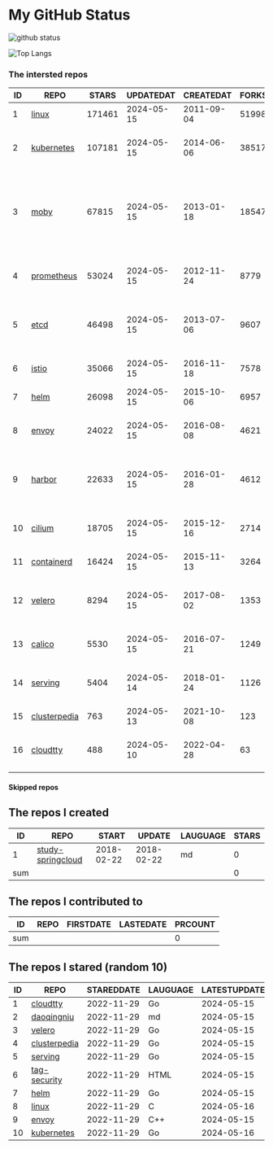 # My GitHub Status

<img src="https://github-readme-stats-1.yihong0618.vercel.app/api?username=daoqingniu&show_icons=true&&&hide_title=true&count_private=true" alt="github status" />

![Top Langs](https://github-readme-stats-1.yihong0618.vercel.app/api/top-langs/?username=daoqingniu&layout=compact)

<!--START_SECTION:github_repos-->
### The intersted repos
| ID |                              REPO                               | STARS  | UPDATEDAT  | CREATEDAT  | FORKSCOUNT |                                                DESCRIPTIONS                                                |
|----|-----------------------------------------------------------------|--------|------------|------------|------------|------------------------------------------------------------------------------------------------------------|
|  1 | [linux](https://github.com/torvalds/linux)                      | 171461 | 2024-05-15 | 2011-09-04 |      51998 | Linux kernel source tree                                                                                   |
|  2 | [kubernetes](https://github.com/kubernetes/kubernetes)          | 107181 | 2024-05-15 | 2014-06-06 |      38517 | Production-Grade Container Scheduling and Management                                                       |
|  3 | [moby](https://github.com/moby/moby)                            |  67815 | 2024-05-15 | 2013-01-18 |      18547 | The Moby Project - a collaborative project for the container ecosystem to assemble container-based systems |
|  4 | [prometheus](https://github.com/prometheus/prometheus)          |  53024 | 2024-05-15 | 2012-11-24 |       8779 | The Prometheus monitoring system and time series database.                                                 |
|  5 | [etcd](https://github.com/etcd-io/etcd)                         |  46498 | 2024-05-15 | 2013-07-06 |       9607 | Distributed reliable key-value store for the most critical data of a distributed system                    |
|  6 | [istio](https://github.com/istio/istio)                         |  35066 | 2024-05-15 | 2016-11-18 |       7578 | Connect, secure, control, and observe services.                                                            |
|  7 | [helm](https://github.com/helm/helm)                            |  26098 | 2024-05-15 | 2015-10-06 |       6957 | The Kubernetes Package Manager                                                                             |
|  8 | [envoy](https://github.com/envoyproxy/envoy)                    |  24022 | 2024-05-15 | 2016-08-08 |       4621 | Cloud-native high-performance edge/middle/service proxy                                                    |
|  9 | [harbor](https://github.com/goharbor/harbor)                    |  22633 | 2024-05-15 | 2016-01-28 |       4612 | An open source trusted cloud native registry project that stores, signs, and scans content.                |
| 10 | [cilium](https://github.com/cilium/cilium)                      |  18705 | 2024-05-15 | 2015-12-16 |       2714 | eBPF-based Networking, Security, and Observability                                                         |
| 11 | [containerd](https://github.com/containerd/containerd)          |  16424 | 2024-05-15 | 2015-11-13 |       3264 | An open and reliable container runtime                                                                     |
| 12 | [velero](https://github.com/vmware-tanzu/velero)                |   8294 | 2024-05-15 | 2017-08-02 |       1353 | Backup and migrate Kubernetes applications and their persistent volumes                                    |
| 13 | [calico](https://github.com/projectcalico/calico)               |   5530 | 2024-05-15 | 2016-07-21 |       1249 | Cloud native networking and network security                                                               |
| 14 | [serving](https://github.com/knative/serving)                   |   5404 | 2024-05-14 | 2018-01-24 |       1126 | Kubernetes-based, scale-to-zero, request-driven compute                                                    |
| 15 | [clusterpedia](https://github.com/clusterpedia-io/clusterpedia) |    763 | 2024-05-13 | 2021-10-08 |        123 | The Encyclopedia of Kubernetes clusters                                                                    |
| 16 | [cloudtty](https://github.com/cloudtty/cloudtty)                |    488 | 2024-05-10 | 2022-04-28 |         63 | A Friendly Kubernetes CloudShell (Web Terminal) !                                                          |



#### Skipped repos
<!--END_SECTION:github_repos-->

<!--START_SECTION:my_github-->
## The repos I created
| ID  |                                 REPO                                 |   START    |   UPDATE   | LAUGUAGE | STARS |
|-----|----------------------------------------------------------------------|------------|------------|----------|-------|
|   1 | [study-springcloud](https://github.com/daoqingniu/study-springcloud) | 2018-02-22 | 2018-02-22 | md       |     0 |
| sum |                                                                      |            |            |          |     0 |

## The repos I contributed to
| ID  | REPO | FIRSTDATE | LASTEDATE | PRCOUNT |
|-----|------|-----------|-----------|---------|
| sum |      |           |           |       0 |

## The repos I stared (random 10)
| ID |                              REPO                               | STAREDDATE | LAUGUAGE | LATESTUPDATE |
|----|-----------------------------------------------------------------|------------|----------|--------------|
|  1 | [cloudtty](https://github.com/cloudtty/cloudtty)                | 2022-11-29 | Go       | 2024-05-15   |
|  2 | [daoqingniu](https://github.com/daoqingniu/daoqingniu)          | 2022-11-29 | md       | 2024-05-15   |
|  3 | [velero](https://github.com/vmware-tanzu/velero)                | 2022-11-29 | Go       | 2024-05-15   |
|  4 | [clusterpedia](https://github.com/clusterpedia-io/clusterpedia) | 2022-11-29 | Go       | 2024-05-15   |
|  5 | [serving](https://github.com/knative/serving)                   | 2022-11-29 | Go       | 2024-05-15   |
|  6 | [tag-security](https://github.com/cncf/tag-security)            | 2022-11-29 | HTML     | 2024-05-15   |
|  7 | [helm](https://github.com/helm/helm)                            | 2022-11-29 | Go       | 2024-05-15   |
|  8 | [linux](https://github.com/torvalds/linux)                      | 2022-11-29 | C        | 2024-05-16   |
|  9 | [envoy](https://github.com/envoyproxy/envoy)                    | 2022-11-29 | C++      | 2024-05-15   |
| 10 | [kubernetes](https://github.com/kubernetes/kubernetes)          | 2022-11-29 | Go       | 2024-05-16   |

<!--END_SECTION:my_github-->
